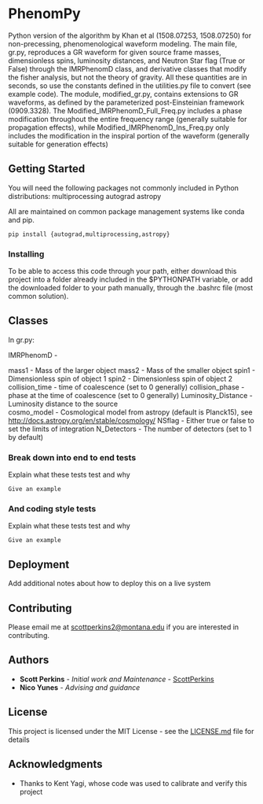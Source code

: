 # PhenomPy

Python version of the algorithm by Khan et al (1508.07253, 1508.07250) for non-precessing, phenomenological waveform modeling. The main file, gr.py, reproduces a GR waveform for given source frame masses, dimensionless spins, luminosity distances, and Neutron Star flag (True or False) through the IMRPhenomD class, and derivative classes that modify the fisher analysis, but not the theory of gravity. All these quantities are in seconds, so use the constants defined in the utilities.py file to convert (see example code). The module, modified_gr.py, contains extensions to GR waveforms, as defined by the parameterized post-Einsteinian framework (0909.3328). The Modified_IMRPhenomD_Full_Freq.py includes a phase modification throughout the entire frequency range (generally suitable for propagation effects), while Modified_IMRPhenomD_Ins_Freq.py only includes the modification in the inspiral portion of the waveform (generally suitable for generation effects)

## Getting Started

You will need the following packages not commonly included in Python distributions:
multiprocessing
autograd
astropy

All are maintained on common package management systems like conda and pip.
```
pip install {autograd,multiprocessing,astropy}
```


### Installing

To be able to access this code through your path, either download this project into a folder already included in the $PYTHONPATH variable, or add the downloaded folder to your path manually, through the .bashrc file (most common solution).



## Classes

In gr.py:

IMRPhenomD - 

mass1 - Mass of the larger object
mass2 - Mass of the smaller object 
spin1 - Dimensionless spin of object 1 
spin2 - Dimensionless spin of object 2 
collision_time - time of coalescence (set to 0 generally) 
collision_phase - phase at the time of coalescence (set to 0 generally) 
Luminosity_Distance - Luminosity distance to the source  
cosmo_model - Cosmological model from astropy (default is Planck15), see http://docs.astropy.org/en/stable/cosmology/ 
NSflag - Either true or false to set the limits of integration
N_Detectors - The number of detectors (set to 1 by default)

### Break down into end to end tests

Explain what these tests test and why

```
Give an example
```

### And coding style tests

Explain what these tests test and why

```
Give an example
```

## Deployment

Add additional notes about how to deploy this on a live system



## Contributing

Please email me at scottperkins2@montana.edu if you are interested in contributing.


## Authors

* **Scott Perkins** - *Initial work and Maintenance* - [ScottPerkins](https://github.com/scottperkins)
* **Nico Yunes** - *Advising and guidance*

## License

This project is licensed under the MIT License - see the [LICENSE.md](LICENSE.md) file for details

## Acknowledgments

* Thanks to Kent Yagi, whose code was used to calibrate and verify this project
